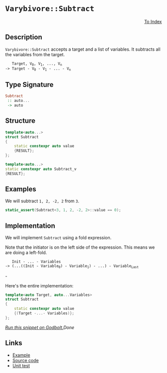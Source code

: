 <!-- Copyright 2024 Feng Mofan
SPDX-License-Identifier: Apache-2.0 -->

# `Varybivore::Subtract`

<p style='text-align: right;'><a href="../../../facilities/metafunctions.md#varybivore-subtract">To Index</a></p>

## Description

`Varybivore::Subtract` accepts a target and a list of variables.
It subtracts all the variables from the target.

<pre><code>   Target, V<sub>0</sub>, V<sub>1</sub>, ..., V<sub>n</sub>
-> Target - V<sub>0</sub> - V<sub>1</sub> - ... - V<sub>n</sub></code></pre>

## Type Signature

```Haskell
Subtract
 :: auto...
 -> auto
```

## Structure

```C++
template<auto...>
struct Subtract
{
    static constexpr auto value
    {RESULT};
};

template<auto...>
static constexpr auto Subtract_v
{RESULT};
```

## Examples

We will subtract `1, 2, -2, 2` from `3`.

```C++
static_assert(Subtract<3, 1, 2, -2, 2>::value == 0);
```

## Implementation

We will implement `Subtract` using a fold expression.

Note that the initiator is on the left side of the expression. This means we are doing a left-fold.

<pre><code>   Init - ... - Variables
-> (...((Init - Variable<sub>0</sub>) - Variable<sub>1</sub>) - ...) - Variable<sub>Last</sub>
</code></pre>-

Here's the entire implementation:

```C++
template<auto Target, auto...Variables>
struct Subtract
{ 
    static constexpr auto value 
    {(Target -...- Variables)}; 
};
```

[*Run this snippet on Godbolt.*](https://godbolt.org/#z:OYLghAFBqd5QCxAYwPYBMCmBRdBLAF1QCcAaPECAMzwBtMA7AQwFtMQByARg9KtQYEAysib0QXACx8BBAKoBnTAAUAHpwAMvAFYTStJg1DIApACYAQuYukl9ZATwDKjdAGFUtAK4sGIAKwAzKSuADJ4DJgAcj4ARpjEEgBspAAOqAqETgwe3r4BwemZjgLhkTEs8YlcKXaYDtlCBEzEBLk%2BfkG2mPYlDE0tBGXRcQnJts2t7fldCpNDESOVYzUAlLaoXsTI7BwA9ABUR8cnp2fHeyYaAIKHxwDUAJIsqfRsgkx99yeXN3fnAPOv2uV2uBEwLwM4JMgTcTC8RHuABUWsBMARSPd4UQAHR4gBqLTwTFi9AUMOwoLmxC8DnuQi8sQIxCYDlBJgA7BZ7qD7nz7nNPnhkPc0Aw5phVKliFiEah7gA3MReTA8m78nlciAo4hogj3AC0eJxBvuhOIxNJmAUq05ABEYdz2RyHYErDdQf9AadgV77thVKxXqqfp7vUD2TdBY5kAB9JgKJStCAMpkstmw4L3LiYsyYg15%2B5mCkgEBK7yqmGuu33DS2t0cda0Tj%2BXh%2BDhaUioThuazWAWbbaVsyBHikAiaRvrADWAUkOI0AA4zGYAJyrrj%2BJeLrgcjnSZscSS8FgSDQaUjtzvdji8BQgC8TjuN0hwWAwRAgTYEVII8iUNAXjoBIolYXZVEXJIDSSSR7mAZARSkHEzF4TB8CIC10D0fhBBEMR2CkGRBEUFR1GfUhdBzAB3FlUk4HgmxbNtJy7TgAHkEV/fVUCoe4IKgmC4IQ7N5zMe4IA8ID6BlcxR1WXgny0dYICQQDUmAsgKAgNSNJAYApDzGhaHBYh7wgWIWNiCIWgAT3o3grOYYgbLY2JtHqJ8x0A94CDYhhaDs8isFiLxgDhWhaHvbheCwFhDGAcQgrwYgPLwBVrRYyV6gRXYxwicFD07Wg8FiFlnI8LAWOZPBT2i0h0uIWIMkwO0IXi4qjEndYqAMYAFHxPBMCotjUkYeyiOEURxEInD5CUNQWMo/R4pQPtLH0Er70gdZUFSPoooNOZ0CrUxLGsMxrwazCMu27pemyFwGHcTwOj0MJFgqKo9CKLIBGmPwcx%2Bvphk%2BlY7tSgQBimF78hzOoGkh%2BYQdGaoJkGf69EFVpkeWap1gUQcdgkRiOFbS8WJvPjIOg2D4MQ0TxNwQgSB5EcuHk8cuvWBBMCYLBEggGcQEkQIcVXQJ9w0SQzEkJJz38JJV30Thj1IU9RxxJIakXVcdySfxJE3cWUivXgbzvB9OefZSPxUr9OL/LSdOk0C2E4FoWAVDkDSYUUDCMbNVxxLgF1Q9CSDwLCc1mvDpukWaSIW8jdDzGimDo6KSbJ03WI4DifwRe4eKpgTYOQf3gED4OF3EyT1Ok1nAjMDnFJfO3nYSf9tNQKSxnL%2BKuA3C8jJMsyLPIxzbPGyfnNc9yHHG7zGF8/zAs7YLQvCyLxti9rdnX5LUvSqLOyy5AcvG/KehY4rStsir94Ui1arHBqmqUVq4qMDrQGtvhev6oNYao12xjhjlNAi8dZCJzIp2FOy1OqnSsOtW%2BW1BZdj2tkA6R0TprQsBdM2V1I43XQfDPoj1np5ABiEJ6OMvqAwyL9HIMNqFA2yHQsGZDGjzAxnDHoEN%2BhIw%2BijTGPCWGiMGBwvGGwthE3ZsrUmzFyKU34jTP28Uq4hw0IzcOMk2Yty5qQHmfMxjoMPKrdWQcpYcn8KuPcgRpay0NuTZRnALaPi6q%2BW2SBvxcS7h3Ygrtdge0EiwBQCoRQKkHjiKE1oCBh2ZphbCshY6QImjAxaIBghpwzgxBR2cKbsQdtxXiqhQnhMidE2Jcxa493rgkRugQDF/3bnUjS/i2nSTLMgVIqRYxRNXLGapBBYxlPjnQUelBx6dhnoFMcsy54eUXj3HyfkAosQ3mFMQ286q72/o/Ug%2BAUoNGPplVQ2VwSX0ENfcit8yo2QflVZ%2B4037NU/u1CIv8lL/yYH1AaQ0RpjTquA/CEgoHEXmrAnQWSEHGDwRtWIaCdqYIEFFPYR1VpnUsAQrsRCsBIvBgjPwEBXC8JoegKR31GF9DJWw0owjcaY34USqGbRxF8PuojSRDL6Fo2hlQiR2MeUrHxoTAiWclHXk4HxcpETFRVM%2BHEnRiTG7swUoY4x/NKAkwsSANcOJAiBH8FuQ255DUciSIuFxUrby2Etq3VYQtJD%2BDFruDk55FySA3FwZcZgUiHkCJKs2birZKRJiha1wbbUOvWA1TIzhJBAA%3D)$Done$

## Links

- [Example](../../../code/facilities/metafunctions/varybivore/subtract/implementation.hpp)
- [Source code](../../../../conceptrodon/varybivore/subtract.hpp)
- [Unit test](../../../../tests/unit/metafunctions/varybivore/subtract.test.hpp)
